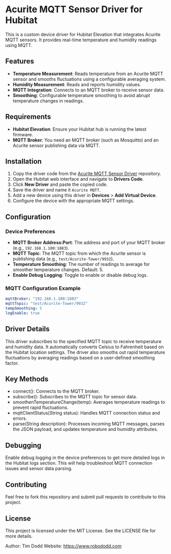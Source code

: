 # Acurite MQTT Sensor Driver for Hubitat

This is a custom device driver for Hubitat Elevation that integrates Acurite MQTT sensors. It provides real-time temperature and humidity readings using MQTT.

## Features

- **Temperature Measurement**: Reads temperature from an Acurite MQTT sensor and smooths fluctuations using a configurable averaging system.
- **Humidity Measurement**: Reads and reports humidity values.
- **MQTT Integration**: Connects to an MQTT broker to receive sensor data.
- **Smoothing**: Configurable temperature smoothing to avoid abrupt temperature changes in readings.

## Requirements

- **Hubitat Elevation**: Ensure your Hubitat hub is running the latest firmware.
- **MQTT Broker**: You need an MQTT broker (such as Mosquitto) and an Acurite sensor publishing data via MQTT.

## Installation

1. Copy the driver code from the [Acurite MQTT Sensor Driver](https://github.com/your-repo-link) repository.
2. Open the Hubitat web interface and navigate to **Drivers Code**.
3. Click **New Driver** and paste the copied code.
4. Save the driver and name it `Acurite MQTT`.
5. Add a new device using this driver in **Devices** > **Add Virtual Device**.
6. Configure the device with the appropriate MQTT settings.

## Configuration

### Device Preferences

- **MQTT Broker Address:Port**: The address and port of your MQTT broker (e.g., `192.168.1.100:1883`).
- **MQTT Topic**: The MQTT topic from which the Acurite sensor is publishing data (e.g., `test/Acurite-Tower/9932`).
- **Temperature Smoothing**: The number of readings to average for smoother temperature changes. Default: 5.
- **Enable Debug Logging**: Toggle to enable or disable debug logs.

### MQTT Configuration Example

```yaml
mqttBroker: "192.168.1.100:1883"
mqttTopic: "test/Acurite-Tower/9932"
tempSmoothing: 5
logEnable: true
```
## Driver Details
This driver subscribes to the specified MQTT topic to receive temperature and humidity data. It automatically converts Celsius to Fahrenheit based on the Hubitat location settings. The driver also smooths out rapid temperature fluctuations by averaging readings based on a user-defined smoothing factor.

## Key Methods
- connect(): Connects to the MQTT broker.
- subscribe(): Subscribes to the MQTT topic for sensor data.
- smoothenTemperatureChange(temp): Averages temperature readings to prevent rapid fluctuations.
- mqttClientStatus(String status): Handles MQTT connection status and errors.
- parse(String description): Processes incoming MQTT messages, parses the JSON payload, and updates temperature and humidity attributes.

## Debugging
Enable debug logging in the device preferences to get more detailed logs in the Hubitat logs section. This will help troubleshoot MQTT connection issues and sensor data parsing.

## Contributing
Feel free to fork this repository and submit pull requests to contribute to this project.

## License
This project is licensed under the MIT License. See the LICENSE file for more details.

Author: Tim Dodd
Website: https://www.robododd.com
